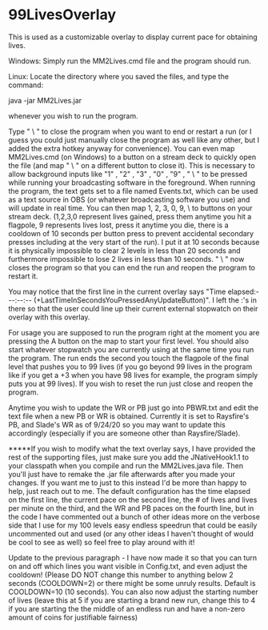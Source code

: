 # 99LivesOverlay

This is used as a customizable overlay to display current pace for obtaining lives.

Windows:
Simply run the MM2Lives.cmd file and the program should run.

Linux:
Locate the directory where you saved the files, and type the command: 

java -jar MM2Lives.jar 

whenever you wish to run the program.


Type " \ " to close the program when you want to end or restart a run (or I guess you could just manually close the program as well like any other, but I added the extra hotkey anyway for convenience). You can even map MM2Lives.cmd (on Windows) to a button on a stream deck to quickly open the file (and map " \ " on a different button to close it). This is necessary to allow background inputs like "1" , "2" , "3" , "0" , "9" , " \ " to be pressed while running your broadcasting software in the foreground. When running the program, the text gets set to a file named Events.txt, which can be used as a text source in OBS (or whatever broadcasting software you use) and will update in real time. You can then map 1, 2, 3, 0, 9, \ to buttons on your stream deck. (1,2,3,0 represent lives gained, press them anytime you hit a flagpole, 9 represents lives lost, press it anytime you die, there is a cooldown of 10 seconds per button press to prevent accidental secondary presses including at the very start of the run). I put it at 10 seconds because it is physically impossible to clear 2 levels in less than 20 seconds and furthermore impossible to lose 2 lives in less than 10 seconds. " \ " now closes the program so that you can end the run and reopen the program to restart it.

You may notice that the first line in the current overlay says "Time elapsed:---:--:-- (+LastTimeInSecondsYouPressedAnyUpdateButton)". I left the :'s in there so that the user could line up their current external stopwatch on their overlay with this overlay.

For usage you are supposed to run the program right at the moment you are pressing the A button on the map to start your first level. You should also start whatever stopwatch you are currently using at the same time you run the program. The run ends the second you touch the flagpole of the final level that pushes you to 99 lives (if you go beyond 99 lives in the program like if you get a +3 when you have 98 lives for example, the program simply puts you at 99 lives). If you wish to reset the run just close and reopen the program.

Anytime you wish to update the WR or PB just go into PBWR.txt and edit the text file when a new PB or WR is obtained. Currently it is set to Raysfire's PB, and Slade's WR as of 9/24/20 so you may want to update this accordingly (especially if you are someone other than Raysfire/Slade).

*****If you wish to modify what the text overlay says, I have provided the rest of the supporting files, just make sure you add the JNativeHook1.1 to your classpath when you compile and run the MM2Lives.java file. Then you'll just have to remake the .jar file afterwards after you made your changes. If you want me to just to this instead I'd be more than happy to help, just reach out to me. The default configuration has the time elapsed on the first line, the current pace on the second line, the # of lives and lives per minute on the third, and the WR and PB paces on the fourth line, but in the code I have commented out a bunch of other ideas more on the verbose side that I use for my 100 levels easy endless speedrun that could be easily uncommented out and used (or any other ideas I haven't thought of would be cool to see as well) so feel free to play around with it!

Update to the previous paragraph - I have now made it so that you can turn on and off which lines you want visible in Config.txt, and even adjust the cooldown! (Please DO NOT change this number to anything below 2 seconds (COOLDOWN=2) or there might be some unruly results. Default is COOLDOWN=10 (10 seconds). You can also now adjust the starting number of lives (leave this at 5 if you are starting a brand new run, change this to 4 if you are starting the the middle of an endless run and have a non-zero amount of coins for justifiable fairness)

